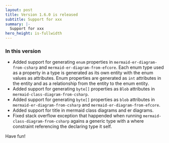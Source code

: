 ```yaml
---
layout: post
title: Version 1.6.0 is released
subtitle: Support for xxx
summary: |-
  Support for xxx
hero_height: is-fullwidth
---
```


### In this version
- Added support for generating `enum` properties in `mermaid-er-diagram-from-csharp` and `mermaid-er-diagram-from-efcore`. Each enum type used as a property in a type is generated as its own entity with the enum values as attributes. Enum properties are generated as `int` attributes in the entity and as a relationship from the entity to the enum entity.
- Added support for generating `byte[]` properties as `Blob` attributes in `mermaid-class-diagram-from-csharp`.
- Added support for generating `byte[]` properties as `blob` attributes in `mermaid-er-diagram-from-csharp` and `mermaid-er-diagram-from-efcore`.
- Added support for title in mermaid class diagrams and er diagrams.
- Fixed stack overflow exception that happended when running `mermaid-class-diagram-from-csharp` agains a generic type with a where constraint referencing the declaring type it self.

Have fun!
